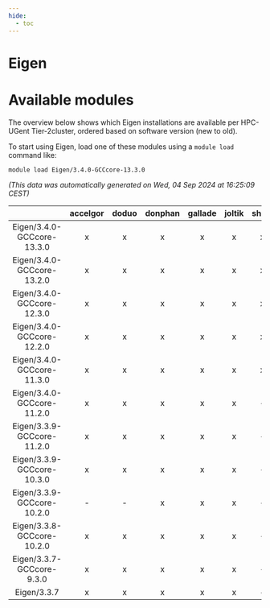 ```yaml
---
hide:
  - toc
---
```


Eigen
=====

# Available modules


The overview below shows which Eigen installations are available per HPC-UGent Tier-2cluster, ordered based on software version (new to old).

To start using Eigen, load one of these modules using a `module load` command like:

```shell
module load Eigen/3.4.0-GCCcore-13.3.0
```

*(This data was automatically generated on Wed, 04 Sep 2024 at 16:25:09 CEST)*  

| |accelgor|doduo|donphan|gallade|joltik|shinx|skitty|
| :---: | :---: | :---: | :---: | :---: | :---: | :---: | :---: |
|Eigen/3.4.0-GCCcore-13.3.0|x|x|x|x|x|x|x|
|Eigen/3.4.0-GCCcore-13.2.0|x|x|x|x|x|x|x|
|Eigen/3.4.0-GCCcore-12.3.0|x|x|x|x|x|x|x|
|Eigen/3.4.0-GCCcore-12.2.0|x|x|x|x|x|x|x|
|Eigen/3.4.0-GCCcore-11.3.0|x|x|x|x|x|x|x|
|Eigen/3.4.0-GCCcore-11.2.0|x|x|x|x|x|-|x|
|Eigen/3.3.9-GCCcore-11.2.0|x|x|x|x|x|-|x|
|Eigen/3.3.9-GCCcore-10.3.0|x|x|x|x|x|-|x|
|Eigen/3.3.9-GCCcore-10.2.0|-|-|x|x|x|-|x|
|Eigen/3.3.8-GCCcore-10.2.0|x|x|x|x|x|-|x|
|Eigen/3.3.7-GCCcore-9.3.0|x|x|x|x|x|-|x|
|Eigen/3.3.7|x|x|x|x|x|-|x|
